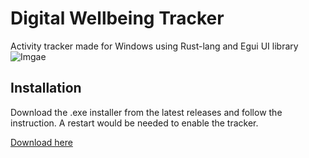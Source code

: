 # Digital Wellbeing Tracker

Activity tracker made for Windows using Rust-lang and Egui UI library
![Imgae](https://imgur.com/a/ZSSn5Bq)
## Installation

Download the .exe installer from the latest releases and follow the instruction. A restart would be needed to enable the tracker.

[Download here](https://github.com/MOMIN5/digital-wellbeing/releases/tag/v1.0)
